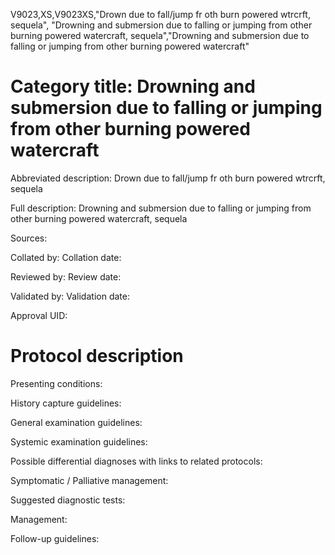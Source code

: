 V9023,XS,V9023XS,"Drown due to fall/jump fr oth burn powered wtrcrft, sequela", "Drowning and submersion due to falling or jumping from other burning powered watercraft, sequela","Drowning and submersion due to falling or jumping from other burning powered watercraft"
# Category title: Drowning and submersion due to falling or jumping from other burning powered watercraft

Abbreviated description: Drown due to fall/jump fr oth burn powered wtrcrft, sequela

Full description: Drowning and submersion due to falling or jumping from other burning powered watercraft, sequela

Sources:

Collated by:
Collation date:

Reviewed by:
Review date:

Validated by:
Validation date:

Approval UID:

# Protocol description

Presenting conditions:

History capture guidelines:

General examination guidelines:

Systemic examination guidelines:

Possible differential diagnoses with links to related protocols:

Symptomatic / Palliative management:

Suggested diagnostic tests:

Management:

Follow-up guidelines:
